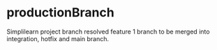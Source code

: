 # productionBranch
Simplilearn project branch resolved
feature 1 branch to be merged into integration, hotfix and main branch.
